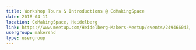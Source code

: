 ```yaml
---
title: Workshop Tours & Introductions @ CoMakingSpace
date: 2018-04-11
location: CoMakingSpace, Heidelberg
link: https://www.meetup.com/Heidelberg-Makers-Meetup/events/249466043/
usergroup: makershd
type: usergroup
---
```

